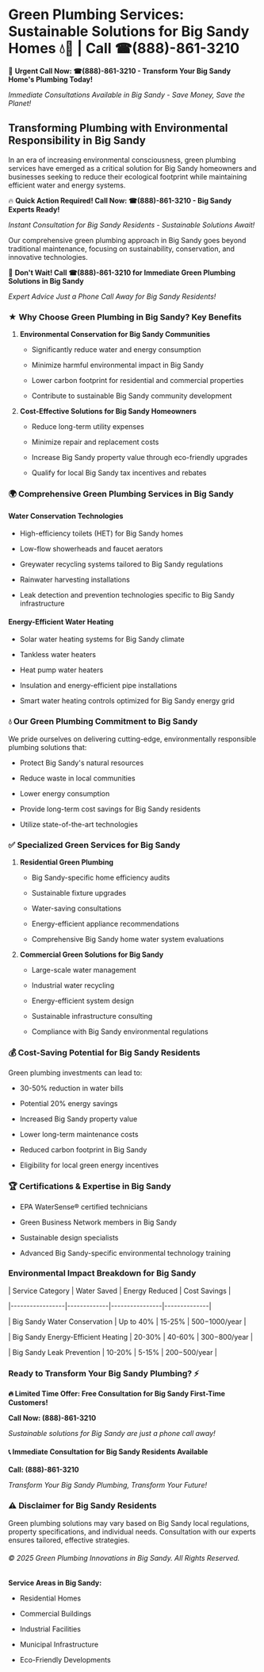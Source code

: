 # Green Plumbing Services: Sustainable Solutions for Big Sandy Homes 💧🌿 | Call ☎(888)-861-3210

🚨 **Urgent Call Now: ☎(888)-861-3210 - Transform Your Big Sandy Home's Plumbing Today!**
*Immediate Consultations Available in Big Sandy - Save Money, Save the Planet!*

## Transforming Plumbing with Environmental Responsibility in Big Sandy

In an era of increasing environmental consciousness, green plumbing services have emerged as a critical solution for Big Sandy homeowners and businesses seeking to reduce their ecological footprint while maintaining efficient water and energy systems. 

🔥 **Quick Action Required! Call Now: ☎(888)-861-3210 - Big Sandy Experts Ready!**
*Instant Consultation for Big Sandy Residents - Sustainable Solutions Await!*

Our comprehensive green plumbing approach in Big Sandy goes beyond traditional maintenance, focusing on sustainability, conservation, and innovative technologies.

🚨 **Don't Wait! Call ☎(888)-861-3210 for Immediate Green Plumbing Solutions in Big Sandy**
*Expert Advice Just a Phone Call Away for Big Sandy Residents!*

### ★ Why Choose Green Plumbing in Big Sandy? Key Benefits

1. **Environmental Conservation for Big Sandy Communities** 
   - Significantly reduce water and energy consumption
   - Minimize harmful environmental impact in Big Sandy
   - Lower carbon footprint for residential and commercial properties
   - Contribute to sustainable Big Sandy community development

2. **Cost-Effective Solutions for Big Sandy Homeowners** 
   - Reduce long-term utility expenses
   - Minimize repair and replacement costs
   - Increase Big Sandy property value through eco-friendly upgrades
   - Qualify for local Big Sandy tax incentives and rebates

### 🌍 Comprehensive Green Plumbing Services in Big Sandy

#### Water Conservation Technologies
- High-efficiency toilets (HET) for Big Sandy homes
- Low-flow showerheads and faucet aerators
- Greywater recycling systems tailored to Big Sandy regulations
- Rainwater harvesting installations
- Leak detection and prevention technologies specific to Big Sandy infrastructure

#### Energy-Efficient Water Heating
- Solar water heating systems for Big Sandy climate
- Tankless water heaters
- Heat pump water heaters
- Insulation and energy-efficient pipe installations
- Smart water heating controls optimized for Big Sandy energy grid

### 💧 Our Green Plumbing Commitment to Big Sandy

We pride ourselves on delivering cutting-edge, environmentally responsible plumbing solutions that:
- Protect Big Sandy's natural resources
- Reduce waste in local communities
- Lower energy consumption
- Provide long-term cost savings for Big Sandy residents
- Utilize state-of-the-art technologies

### ✅ Specialized Green Services for Big Sandy

1. **Residential Green Plumbing**
   - Big Sandy-specific home efficiency audits
   - Sustainable fixture upgrades
   - Water-saving consultations
   - Energy-efficient appliance recommendations
   - Comprehensive Big Sandy home water system evaluations

2. **Commercial Green Solutions for Big Sandy**
   - Large-scale water management
   - Industrial water recycling
   - Energy-efficient system design
   - Sustainable infrastructure consulting
   - Compliance with Big Sandy environmental regulations

### 💰 Cost-Saving Potential for Big Sandy Residents

Green plumbing investments can lead to:
- 30-50% reduction in water bills
- Potential 20% energy savings
- Increased Big Sandy property value
- Lower long-term maintenance costs
- Reduced carbon footprint in Big Sandy
- Eligibility for local green energy incentives

### 🏆 Certifications & Expertise in Big Sandy

- EPA WaterSense® certified technicians
- Green Business Network members in Big Sandy
- Sustainable design specialists
- Advanced Big Sandy-specific environmental technology training

### Environmental Impact Breakdown for Big Sandy

| Service Category | Water Saved | Energy Reduced | Cost Savings |
|-----------------|-------------|----------------|--------------|
| Big Sandy Water Conservation | Up to 40% | 15-25% | $500-$1000/year |
| Big Sandy Energy-Efficient Heating | 20-30% | 40-60% | $300-$800/year |
| Big Sandy Leak Prevention | 10-20% | 5-15% | $200-$500/year |

### Ready to Transform Your Big Sandy Plumbing? ⚡

**🔥 Limited Time Offer: Free Consultation for Big Sandy First-Time Customers!**

**Call Now: (888)-861-3210**
*Sustainable solutions for Big Sandy are just a phone call away!*

#### 📞 Immediate Consultation for Big Sandy Residents Available

**Call: (888)-861-3210**
*Transform Your Big Sandy Plumbing, Transform Your Future!*

### ⚠️ Disclaimer for Big Sandy Residents

Green plumbing solutions may vary based on Big Sandy local regulations, property specifications, and individual needs. Consultation with our experts ensures tailored, effective strategies.

###### © 2025 Green Plumbing Innovations in Big Sandy. All Rights Reserved.

**Service Areas in Big Sandy:** 
- Residential Homes
- Commercial Buildings
- Industrial Facilities
- Municipal Infrastructure
- Eco-Friendly Developments